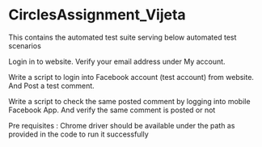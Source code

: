 # CirclesAssignment_Vijeta

This contains the automated test suite serving below automated test scenarios

Login in to website. Verify your email address under My account.

Write a script to login into Facebook account (test account) from website. And Post a test comment.

Write a script to check the same posted comment by logging into mobile Facebook App. 
And verify the same comment is posted or not


Pre requisites :
Chrome driver should be available under the path as provided in the code to run it successfully

